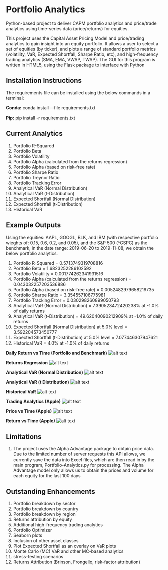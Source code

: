 # Portfolio Analytics
Python-based project to deliver CAPM portfolio analytics and price/trade analytics using time-series data (price/returns) for equities.

This project uses the Capital Asset Pricing Model and price/trading analytics to gain insight into an equity portfolio. It allows a user to select a set of equities (by ticker), and plots a range of standard portfolio metrics (volatility, VaR, Expected Shortfall, Sharpe Ratio, etc), and high-frequency trading analytics (SMA, EMA, VWAP, TWAP). The GUI for this program is written in HTML5, using the Flask package to interface with Python

## Installation Instructions

The requirements file can be installed using the below commands in a terminal:

**Conda:** conda install --file requirements.txt

**Pip:** pip install -r requirements.txt

## Current Analytics

1. Portfolio R-Squared
2. Portfolio Beta
3. Portfolio Volatility
4. Portfolio Alpha (calculated from the returns regression)
5. Portfolio Alpha (based on risk-free rate)
6. Portfolio Sharpe Ratio
7. Portfolio Treynor Ratio
8. Portfolio Tracking Error
9. Analytical VaR (Normal Distribution)
10. Analytical VaR (t-Distribution)
11. Expected Shortfall (Normal Distribution)
12. Expected Shortfall (t-Distribution)
13. Historical VaR

## Example Outputs

Using the equities: AAPL, GOOGL, BLK, and IBM (with respective portfolio wieghts of: 0.15, 0.6, 0.2, and 0.05), and the S&P 500 (^GSPC) as the benchmark, in the date range: 2019-06-20 to 2019-11-08, we obtain the below portfolio analytics.

1. Portfolio R-Squared = 0.5713749319708816
2. Portfolio Beta = 1.6823252286102592
3. Portfolio Volatility = 0.001774262341931516
4. Portfolio Alpha (calculated from the returns regression) = 0.043032257203536886
5. Portfolio Alpha (based on risk-free rate) = 0.0052482979658219735
6. Portfolio Sharpe Ratio = 3.354557106775981
7. Portfolio Tracking Error = 0.030298260899050793
8. Analytical VaR (Normal Distribution) = 7.390523472420238% at -1.0% of daily returns
9. Analytical VaR (t-Distribution) = 49.62040090212909% at -1.0% of daily returns
10. Expected Shortfall (Normal Distribution) at 5.0% level = 3.592204573450777
11. Expected Shortfall (t-Distribution) at 5.0% level = 7.077446307947621
12. Historical VaR = 4.0% at -1.0% of daily returns

**Daily Return vs Time (Portfolio and Benchmark)**
![alt text](https://github.com/jjvdb/Portfolio-Analytics/blob/master/Diagrams/Daily%20Return%20vs%20Time.png)

**Returns Regression**
![alt text](https://github.com/jjvdb/Portfolio-Analytics/blob/master/Diagrams/Returns%20Regression.png)

**Analytical VaR (Normal Distribution)**
![alt text](https://github.com/jjvdb/Portfolio-Analytics/blob/master/Diagrams/Analytical%20VaR%20(Normal%20Distribution).png)

**Analytical VaR (t Distribution)**
![alt text](https://github.com/jjvdb/Portfolio-Analytics/blob/master/Diagrams/Analytical%20VaR%20(t%20Distribution).png)

**Historical VaR**
![alt text](https://github.com/jjvdb/Portfolio-Analytics/blob/master/Diagrams/Historical%20VaR.png)

**Trading Analytics (Apple)**
![alt text](https://github.com/jjvdb/Portfolio-Analytics/blob/master/Diagrams/Trading%20Analytics%20(Apple).png)

**Price vs Time (Apple)**
![alt text](https://github.com/jjvdb/Portfolio-Analytics/blob/master/Diagrams/Price%20vs%20Time%20(Apple).png)

**Return vs Time (Apple)**
![alt text](https://github.com/jjvdb/Portfolio-Analytics/blob/master/Diagrams/Return%20vs%20Time%20(Apple).png)

## Limitations

1. The project uses the Alpha Advantage package to obtain price data. Due to the limited number of server requests this API allows, we currently save the data into Excel files, which are then read in by the main program, Portfolio-Analytics.py for processing. The Alpha Advantage model only allows us to obtain the prices and volume for each equity for the last 100 days

## Outstanding Enhancements

1. Portfolio breakdown by sector
2. Portfolio breakdown by country
3. Portfolio breakdown by region
4. Returns attribution by equity
5. Additional high-frequency trading analytics
6. Portfolio Optimizer
7. Seaborn plots
8. Inclusion of other asset classes
9. Plot Expected Shortfall as an overlay on VaR plots
10. Monte Carlo (MC) VaR and other MC-based analytics
11. stress-testing scenarios
12. Returns Attribution (Brinson, Frongello, risk-factor attribution)
